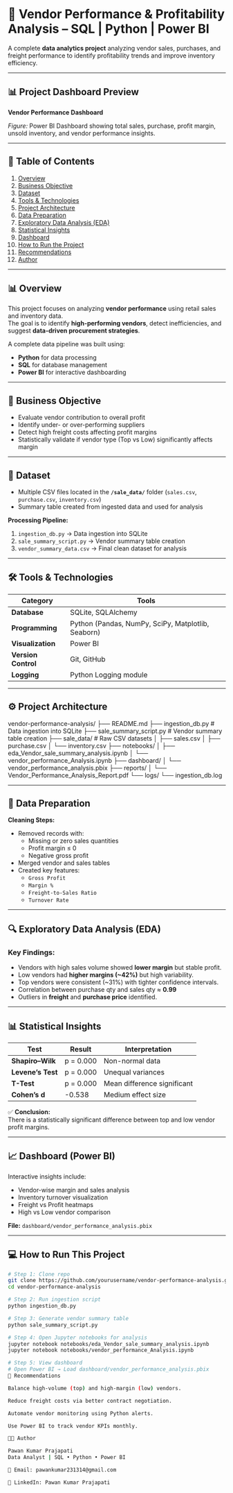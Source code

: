# 🧾 Vendor Performance & Profitability Analysis – SQL | Python | Power BI

A complete **data analytics project** analyzing vendor sales, purchases, and freight performance to identify profitability trends and improve inventory efficiency.

---

## 📊 Project Dashboard Preview

**Vendor Performance Dashboard**

*Figure:* Power BI Dashboard showing total sales, purchase, profit margin, unsold inventory, and vendor performance insights.

---

## 📌 Table of Contents
1. [Overview](#-overview)
2. [Business Objective](#-business-objective)
3. [Dataset](#-dataset)
4. [Tools & Technologies](#-tools--technologies)
5. [Project Architecture](#-project-architecture)
6. [Data Preparation](#-data-preparation)
7. [Exploratory Data Analysis (EDA)](#-exploratory-data-analysis-eda)
8. [Statistical Insights](#-statistical-insights)
9. [Dashboard](#-dashboard)
10. [How to Run the Project](#-how-to-run-this-project)
11. [Recommendations](#-recommendations)
12. [Author](#-author)

---

## 📊 Overview
This project focuses on analyzing **vendor performance** using retail sales and inventory data.  
The goal is to identify **high-performing vendors**, detect inefficiencies, and suggest **data-driven procurement strategies**.

A complete data pipeline was built using:
- **Python** for data processing  
- **SQL** for database management  
- **Power BI** for interactive dashboarding

---

## 🎯 Business Objective
- Evaluate vendor contribution to overall profit  
- Identify under- or over-performing suppliers  
- Detect high freight costs affecting profit margins  
- Statistically validate if vendor type (Top vs Low) significantly affects margin

---

## 🧩 Dataset
- Multiple CSV files located in the **`/sale_data/`** folder (`sales.csv`, `purchase.csv`, `inventory.csv`)
- Summary table created from ingested data and used for analysis

**Processing Pipeline:**
1. `ingestion_db.py` → Data ingestion into SQLite  
2. `sale_summary_script.py` → Vendor summary table creation  
3. `vendor_summary_data.csv` → Final clean dataset for analysis

---

## 🛠️ Tools & Technologies

| Category | Tools |
|-----------|--------|
| **Database** | SQLite, SQLAlchemy |
| **Programming** | Python (Pandas, NumPy, SciPy, Matplotlib, Seaborn) |
| **Visualization** | Power BI |
| **Version Control** | Git, GitHub |
| **Logging** | Python Logging module |

---

## ⚙️ Project Architecture

vendor-performance-analysis/
├── README.md
├── ingestion_db.py # Data ingestion into SQLite
├── sale_summary_script.py # Vendor summary table creation
├── sale_data/ # Raw CSV datasets
│ ├── sales.csv
│ ├── purchase.csv
│ └── inventory.csv
├── notebooks/
│ ├── eda_Vendor_sale_summary_analysis.ipynb
│ └── vendor_performance_Analysis.ipynb
├── dashboard/
│ └── vendor_performance_analysis.pbix
├── reports/
│ └── Vendor_Performance_Analysis_Report.pdf
└── logs/
└── ingestion_db.log

---

## 🧹 Data Preparation
**Cleaning Steps:**
- Removed records with:
  - Missing or zero sales quantities  
  - Profit margin ≤ 0  
  - Negative gross profit  
- Merged vendor and sales tables  
- Created key features:
  - `Gross Profit`
  - `Margin %`
  - `Freight-to-Sales Ratio`
  - `Turnover Rate`

---

## 🔍 Exploratory Data Analysis (EDA)
### Key Findings:
- Vendors with high sales volume showed **lower margin** but stable profit.  
- Low vendors had **higher margins (~42%)** but high variability.  
- Top vendors were consistent (~31%) with tighter confidence intervals.  
- Correlation between purchase qty and sales qty ≈ **0.99**  
- Outliers in **freight** and **purchase price** identified.  

---

## 📊 Statistical Insights

| Test | Result | Interpretation |
|------|---------|----------------|
| **Shapiro–Wilk** | p = 0.000 | Non-normal data |
| **Levene’s Test** | p = 0.000 | Unequal variances |
| **T-Test** | p = 0.000 | Mean difference significant |
| **Cohen’s d** | -0.538 | Medium effect size |

✅ **Conclusion:**  
There is a statistically significant difference between top and low vendor profit margins.

---

## 📈 Dashboard (Power BI)
Interactive insights include:
- Vendor-wise margin and sales analysis  
- Inventory turnover visualization  
- Freight vs Profit heatmaps  
- High vs Low vendor comparison  

**File:** `dashboard/vendor_performance_analysis.pbix`

---

## 💻 How to Run This Project

```bash
# Step 1: Clone repo
git clone https://github.com/yourusername/vendor-performance-analysis.git
cd vendor-performance-analysis

# Step 2: Run ingestion script
python ingestion_db.py

# Step 3: Generate vendor summary table
python sale_summary_script.py

# Step 4: Open Jupyter notebooks for analysis
jupyter notebook notebooks/eda_Vendor_sale_summary_analysis.ipynb
jupyter notebook notebooks/vendor_performance_Analysis.ipynb

# Step 5: View dashboard
# Open Power BI → Load dashboard/vendor_performance_analysis.pbix
🧭 Recommendations

Balance high-volume (top) and high-margin (low) vendors.

Reduce freight costs via better contract negotiation.

Automate vendor monitoring using Python alerts.

Use Power BI to track vendor KPIs monthly.

👨‍💻 Author

Pawan Kumar Prajapati
Data Analyst | SQL • Python • Power BI

📧 Email: pawankumar231314@gmail.com

🔗 LinkedIn: Pawan Kumar Prajapati